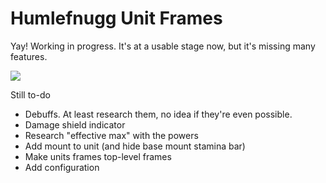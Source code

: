 # Humlefnugg Unit Frames

Yay! Working in progress. It's at a usable stage now, but it's missing many features.

![](http://i.imgur.com/5LPMfv3.jpg)

Still to-do

* Debuffs. At least research them, no idea if they're even possible.
* Damage shield indicator
* Research "effective max" with the powers
* Add mount to unit (and hide base mount stamina bar)
* Make units frames top-level frames
* Add configuration